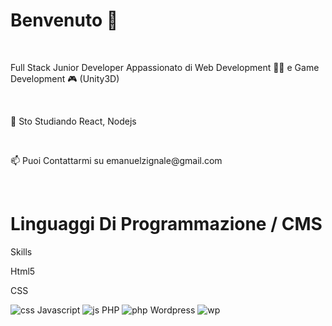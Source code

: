 <h1> Benvenuto 👋 </h1><br>

<p> Full Stack Junior Developer Appassionato di Web Development 👨‍💻 e Game Development 🎮 (Unity3D) </p> <br>

<p> 🌱 Sto Studiando React, Nodejs </p> <br>

<p> 📫 Puoi Contattarmi su emanuelzignale@gmail.com</p> <br>

<h1> Linguaggi Di Programmazione / CMS </h1>

<p> Skills </p>
<span>Html5</span>

<img href="https://user-images.githubusercontent.com/77202606/230730553-a81b4994-8b84-4b05-a1c2-5baef285261b.png" width="100px">

<span>CSS</span>

![css](https://user-images.githubusercontent.com/77202606/230730558-807d7408-d841-43ed-a7ba-730427e76224.png)
<span>Javascript</span>
![js](https://user-images.githubusercontent.com/77202606/230730560-1bf70aa3-d108-4d64-b1b0-dd7950e9c43c.png)
<span>PHP</span>
![php](https://user-images.githubusercontent.com/77202606/230730563-8f595e5a-fea6-48e2-a3d5-28660acfb684.png)
<span>Wordpress</span>
![wp](https://user-images.githubusercontent.com/77202606/230730566-a8aab55f-7f2b-4171-88d5-fa4b0b6bba4f.png)
